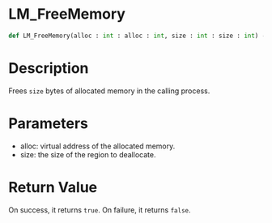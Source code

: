 # LM_FreeMemory

```python
def LM_FreeMemory(alloc : int : alloc : int, size : int : size : int) -> Optional[None]:
```

# Description

Frees `size` bytes of allocated memory in the calling process.

# Parameters

- alloc: virtual address of the allocated memory.
- size: the size of the region to deallocate.

# Return Value

On success, it returns `true`. On failure, it returns `false`.

